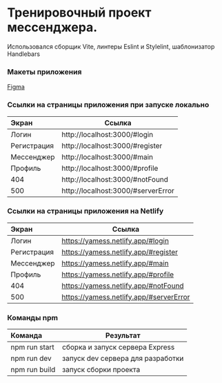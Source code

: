 # Тренировочный проект мессенджера.

Использовался сборщик Vite, линтеры Eslint и Stylelint, шаблонизатор Handlebars

### Макеты приложения

[Figma](https://www.figma.com/file/EhwzOuHmvUtGVE62At4ZgK/Chat_external_link-(Copy)?type=design&mode=design&t=bhHRbfH2S9ivRlpz-1 "Макеты в Figma")

### Ссылки на страницы приложения при запуске локально

| Экран       | Ссылка                             |
|:------------|------------------------------------|
| Логин       | http://localhost:3000/#login       |
| Регистрация | http://localhost:3000/#register    |
| Мессенджер  | http://localhost:3000/#main        |
| Профиль     | http://localhost:3000/#profile     |
| 404         | http://localhost:3000/#notFound    |
| 500         | http://localhost:3000/#serverError |

### Ссылки на страницы приложения на Netlify

| Экран       | Ссылка                                  |
|:------------|-----------------------------------------|
| Логин       | https://yamess.netlify.app/#login       |
| Регистрация | https://yamess.netlify.app/#register    |
| Мессенджер  | https://yamess.netlify.app/#main        |
| Профиль     | https://yamess.netlify.app/#profile     |
| 404         | https://yamess.netlify.app/#notFound    |
| 500         | https://yamess.netlify.app/#serverError |

### Команды npm

| Команда       | Результат                         |
|:--------------|-----------------------------------|
| npm run start | сборка и запуск сервера Express   |
| npm run dev   | запуск dev сервера для разработки |
| npm run build | запуск сборки проекта             |

